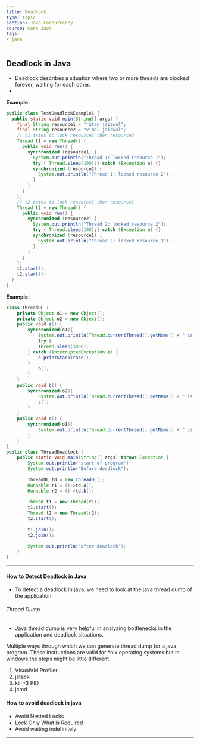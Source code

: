 ```yaml
---
title: Deadlock
type: topic
section: Java Concurrency
course: Core Java
tags:
- java
---
```

## Deadlock in Java
- Deadlock describes a situation where two or more threads are blocked forever, waiting for each other.
- 

**Example:**
```java
public class TestDeadlockExample1 {  
  public static void main(String[] args) {  
    final String resource1 = "ratan jaiswal";  
    final String resource2 = "vimal jaiswal";  
    // t1 tries to lock resource1 then resource2  
    Thread t1 = new Thread() {  
      public void run() {  
        synchronized (resource1) {  
          System.out.println("Thread 1: locked resource 1");  
          try { Thread.sleep(100);} catch (Exception e) {}  
          synchronized (resource2) {  
          	System.out.println("Thread 1: locked resource 2");  
          }
        }
      }
    };
    // t2 tries to lock resource2 then resource1  
    Thread t2 = new Thread() {  
      public void run() {  
        synchronized (resource2) {  
          System.out.println("Thread 2: locked resource 2");    
          try { Thread.sleep(100);} catch (Exception e) {}  
          synchronized (resource1) {  
            System.out.println("Thread 2: locked resource 1");  
          }  
        }  
      }  
    };
    t1.start();
    t2.start();
  }
}
```

**Example:**
```java
class ThreadDL {
	private Object o1 = new Object();
	private Object o2 = new Object();
	public void a() {
		synchronized(o1){
			System.out.println(Thread.currentThread().getName() + " is inside A");
			try {
			Thread.sleep(3000);
		} catch (InterruptedException e) {
			e.printStackTrace();
		}
			b();
		}
	}
	public void b() {
		synchronized(o2){
			System.out.println(Thread.currentThread().getName() + " is inside B");
			c();
		}
	}
	public void c() {
		synchronized(o1){
			System.out.println(Thread.currentThread().getName() + " is inside C");
		}
	}
}
public class ThreadDeadlock {
	public static void main(String[] args) throws Exception {
		System.out.println("start of program");
        System.out.println("Before deadlock");
        
        ThreadDL td = new ThreadDL();
        Runnable r1 = ()->td.a();
        Runnable r2 = ()->td.b();
        
        Thread t1 = new Thread(r1);
        t1.start();
        Thread t2 = new Thread(r2);
        t2.start();
        
        t1.join();
        t2.join();

        System.out.println("after deadlock");
	}
}
```

---
#### How to Detect Deadlock in Java
- To detect a deadlock in java, we need to look at the java thread dump of the application.

###### Thread Dump
- Java thread dump is very helpful in analyzing bottlenecks in the application and deadlock situations.

Multiple ways through which we can generate thread dump for a java program. These instructions are valid for *nix operating systems but in windows the steps might be little different.
1. VisualVM Profiler
2. jstack
3. kill -3 PID
4. jcmd

#### How to avoid deadlock in java
- Avoid Nested Locks
- Lock Only What is Required
- Avoid waiting indefinitely

---